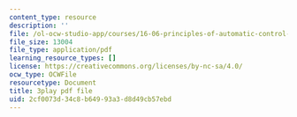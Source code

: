 ```yaml
---
content_type: resource
description: ''
file: /ol-ocw-studio-app/courses/16-06-principles-of-automatic-control-fall-2012/2cf0073d34c8b64993a3d8d49cb57ebd_sldnB9DVjUk.pdf
file_size: 13004
file_type: application/pdf
learning_resource_types: []
license: https://creativecommons.org/licenses/by-nc-sa/4.0/
ocw_type: OCWFile
resourcetype: Document
title: 3play pdf file
uid: 2cf0073d-34c8-b649-93a3-d8d49cb57ebd
---
```

